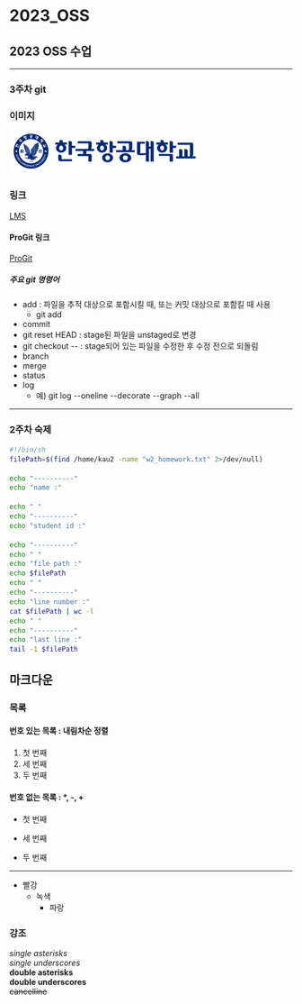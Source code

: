 # 2023_OSS
## 2023 OSS 수업
* * *
### 3주차 git   
### 이미지 
  
![](../img/kau.png)
   
### 링크   
[LMS](https://lms.kau.ac.kr/login.php)   
#### ProGit 링크   
[ProGit](https://git-scm.com/book/ko/v2)   
##### 주요 git 명령어   
* add : 파일을 추적 대상으로 포함시킬 때, 또는 커밋 대상으로 포함킬 때 사용
    + git add <file name>   
* commit
* git reset HEAD <file> : stage된 파일을 unstaged로 변경
* git checkout -- <file> : stage되어 있는 파일을 수정한 후 수정 전으로 되돌림 
* branch
* merge
* status
* log
    + 예) git log --oneline --decorate --graph --all
* * *
### 2주차 숙제   
```bash
#!/bin/sh
filePath=$(find /home/kau2 -name "w2_homework.txt" 2>/dev/null)

echo "----------"
echo "name :"

echo " "
echo "----------"
echo "student id :"

echo "----------"
echo " "
echo "file path :"
echo $filePath
echo " "
echo "----------"
echo "line number :"
cat $filePath | wc -l
echo " "
echo "----------"
echo "last line :"
tail -1 $filePath
```  
## 마크다운
### 목록
#### 번호 있는 목록 : 내림차순 정렬
1. 첫 번째
3. 세 번째
2. 두 번째
#### 번호 없는 목록 : *, -, +
* 첫 번째   
- 세 번째   
+ 두 번째
* * *
* 빨강
  * 녹색
    * 파랑
### 강조   
*single asterisks*   
_single underscores_   
**double asterisks**   
__double underscores__   
~~cancelline~~
